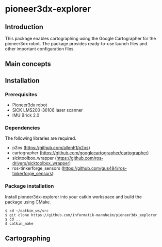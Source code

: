 # pioneer3dx-explorer

## Introduction

This package enables cartographing using the Google Cartographer for the pioneer3dx robot. The package provides ready-to-use launch files and other important configuration files.

## Main concepts

### 

### 

## Installation



### Prerequisites

* Pioneer3dx robot
* SICK LMS200-30106 laser scanner
* IMU Brick 2.0

### Dependencies

The following libraries are required.

* p2os (https://github.com/allenh1/p2os)
* cartographer (https://github.com/googlecartographer/cartographer)
* sicktoolbox_wrapper (https://github.com/ros-drivers/sicktoolbox_wrapper)
* ros-tinkerforge_sensors (https://github.com/gus484/ros-tinkerforge_sensors)

### Package installation

Install pioneer3dx-explorer into your catkin workspace and build the package using CMake.

```console
$ cd ~/catkin_ws/src
$ git clone https://github.com/informatik-mannheim/pioneer3dx_explorer
$ cd ..
$ catkin_make
```

## Cartographing
